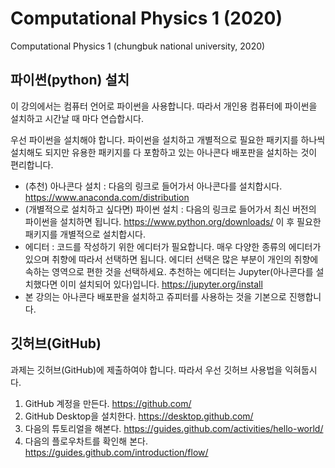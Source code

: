 # Computational Physics 1 (2020)
Computational Physics 1 (chungbuk national university, 2020)

## 파이썬(python) 설치

이 강의에서는 컴퓨터 언어로 파이썬을 사용합니다. 따라서 개인용 컴퓨터에 
파이썬을 설치하고 시간날 때 마다 연습합시다. 

우선 파이썬을 설치해야 합니다. 파이썬을 설치하고 개별적으로 필요한 패키지를 하나씩 
설치해도 되지만 유용한 패키지를 다 포함하고 있는 아나콘다 배포판을 설치하는 것이 편리합니다. 

* (추천) 아나콘다 설치 : 다음의 링크로 들어가서 아나콘다를 설치합시다. https://www.anaconda.com/distribution
* (개별적으로 설치하고 싶다면) 파이썬 설치 : 다음의 링크로 들어가서 최신 버전의 파이썬을 설치하면 됩니다. https://www.python.org/downloads/ 
이 후 필요한 패키지를 개별적으로 설치합시다.
* 에디터 : 코드를 작성하기 위한 에디터가 필요합니다. 매우 다양한 종류의 에디터가 있으며 취향에 
따라서 선택하면 됩니다. 에디터 선택은 많은 부분이 개인의 취향에 속하는 영역으로 편한 것을 선택하세요. 
추천하는 에디터는 Jupyter(아나콘다를 설치했다면 이미 설치되어 있다)입니다.  https://jupyter.org/install  
* 본 강의는 아나콘다 배포판을 설치하고 쥬피터를 사용하는 것을 기본으로 진행합니다.

## 깃허브(GitHub)

과제는 깃허브(GitHub)에 제출하여야 합니다. 따라서 우선 깃허브 사용법을 익혀둡시다.

1. GitHub 계정을 만든다. https://github.com/
2. GitHub Desktop을 설치한다. https://desktop.github.com/
3. 다음의 튜토리얼을 해본다. https://guides.github.com/activities/hello-world/
4. 다음의 플로우차트를 확인해 본다. https://guides.github.com/introduction/flow/

